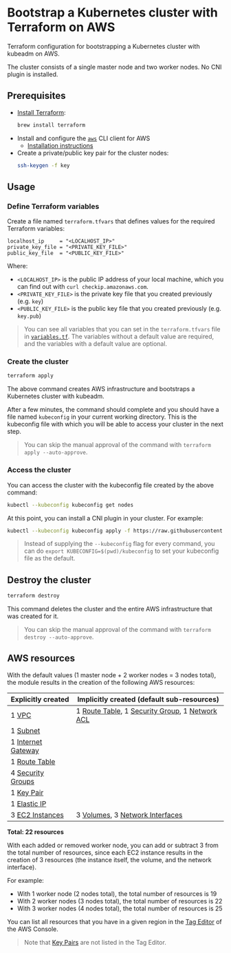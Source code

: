 # Bootstrap a Kubernetes cluster with Terraform on AWS

Terraform configuration for bootstrapping a Kubernetes cluster with kubeadm on AWS.

The cluster consists of a single master node and two worker nodes. No CNI plugin is installed.

## Prerequisites

- [Install Terraform](https://www.terraform.io/downloads.html):
    ```bash
    brew install terraform
    ```
- Install and configure the [`aws`](https://aws.amazon.com/cli/) CLI client for AWS
  - [Installation instructions](https://docs.aws.amazon.com/cli/latest/userguide/cli-chap-install.html)
- Create a private/public key pair for the cluster nodes:
    ```bash
    ssh-keygen -f key
    ```

## Usage

### Define Terraform variables

Create a file named `terraform.tfvars` that defines values for the required Terraform variables:

```
localhost_ip     = "<LOCALHOST_IP>"
private_key_file = "<PRIVATE_KEY_FILE>"
public_key_file  = "<PUBLIC_KEY_FILE>"
```

Where:

- `<LOCALHOST_IP>` is the public IP address of your local machine, which you can find out with `curl checkip.amazonaws.com`.
- `<PRIVATE_KEY_FILE>` is the private key file that you created previously (e.g. `key`)
- `<PUBLIC_KEY_FILE>` is the public key file that you created previously (e.g. `key.pub`)

> You can see all variables that you can set in the `terraform.tfvars` file in [`variables.tf`](variables.tf). The variables without a default value are required, and the variables with a default value are optional.

### Create the cluster

```bash
terraform apply
```

The above command creates AWS infrastructure and bootstraps a Kubernetes cluster with kubeadm.

After a few minutes, the command should complete and you should have a file named `kubeconfig` in your current working directory. This is the kubeconfig file with which you will be able to access your cluster in the next step.

> You can skip the manual approval of the command with `terraform apply --auto-approve`.

### Access the cluster

You can access the cluster with the kubeconfig file created by the above command:

```bash
kubectl --kubeconfig kubeconfig get nodes
```

At this point, you can install a CNI plugin in your cluster. For example:

```bash
kubectl --kubeconfig kubeconfig apply -f https://raw.githubusercontent.com/cilium/cilium/1.7.0/install/kubernetes/quick-install.yaml
```

> Instead of supplying the `--kubeconfig` flag for every command, you can do `export KUBECONFIG=$(pwd)/kubeconfig` to set your kubeconfig file as the default.

## Destroy the cluster

```bash
terraform destroy
```

This command deletes the cluster and the entire AWS infrastructure that was created for it.

> You can skip the manual approval of the command with `terraform destroy --auto-approve`.

## AWS resources

With the default values (1 master node + 2 worker nodes = 3 nodes total), the module results in the creation of the following AWS resources:

| Explicitly created        | Implicitly created (default sub-resources)                          |
|---------------------------|---------------------------------------------------------------------|
| 1 [VPC][vpc]              | 1 [Route Table][rtb], 1 [Security Group][sg], 1 [Network ACL][acl]  |
| 1 [Subnet][subnet]        |                                                                     |
| 1 [Internet Gateway][igw] |                                                                     |
| 1 [Route Table][rtb]      |                                                                     |
| 4 [Security Groups][sg]   |                                                                     |
| 1 [Key Pair][key]         |                                                                     |
| 1 [Elastic IP][eip]       |                                                                     |
| 3 [EC2 Instances][i]      | 3 [Volumes][vol], 3 [Network Interfaces][eni]                       |

[vpc]: https://docs.aws.amazon.com/AWSEC2/latest/UserGuide/elastic-ip-addresses-eip.html
[acl]: https://docs.aws.amazon.com/vpc/latest/userguide/vpc-network-acls.html
[rtb]: https://docs.aws.amazon.com/vpc/latest/userguide/VPC_Route_Tables.html
[sg]: https://docs.aws.amazon.com/vpc/latest/userguide/VPC_SecurityGroups.html
[subnet]: https://docs.aws.amazon.com/vpc/latest/userguide/VPC_Subnets.html
[igw]: https://docs.aws.amazon.com/vpc/latest/userguide/VPC_Internet_Gateway.html
[eip]: https://docs.aws.amazon.com/AWSEC2/latest/UserGuide/elastic-ip-addresses-eip.html
[i]: https://docs.aws.amazon.com/AWSEC2/latest/UserGuide/concepts.html
[vol]: https://docs.aws.amazon.com/AWSEC2/latest/UserGuide/AmazonEBS.html
[eni]: https://docs.aws.amazon.com/AWSEC2/latest/UserGuide/using-eni.html
[key]: https://docs.aws.amazon.com/AWSEC2/latest/UserGuide/ec2-key-pairs.html

**Total: 22 resources**

With each added or removed worker node, you can add or subtract 3 from the total number of resources, since each EC2 instance results in the creation of 3 resources (the instance itself, the volume, and the network interface).

For example:

- With 1 worker node (2 nodes total), the total number of resources is 19
- With 2 worker nodes (3 nodes total), the total number of resources is 22
- With 3 worker nodes (4 nodes total), the total number of resources is 25

You can list all resources that you have in a given region in the [Tag Editor](https://console.aws.amazon.com/resource-groups/tag-editor) of the AWS Console.

> Note that [Key Pairs][key] are not listed in the Tag Editor.


